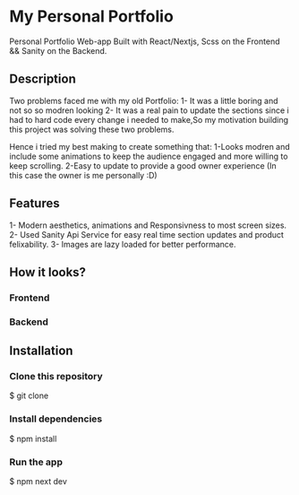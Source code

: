 # My Personal Portfolio

Personal Portfolio Web-app Built with React/Nextjs, Scss on the Frontend && Sanity on the Backend.

## Description

Two problems faced me with my old Portfolio:
1- It was a little boring and not so so modren looking
2- It was a real pain to update the sections since i had to hard code every change i needed to make,So my motivation building this project was solving these two problems.

Hence i tried my best making to create something that:
1-Looks modren and include some animations to keep the audience engaged and more willing to keep scrolling.
2-Easy to update to provide a good owner experience (In this case the owner is me personally :D)

## Features

1- Modern aesthetics, animations and Responsivness to most screen sizes.
2- Used Sanity Api Service for easy real time section updates and product felixability.
3- Images are lazy loaded for better performance.

## How it looks?

### Frontend

### Backend

## Installation

### Clone this repository

$ git clone

### Install dependencies

$ npm install

### Run the app

$ npm next dev
